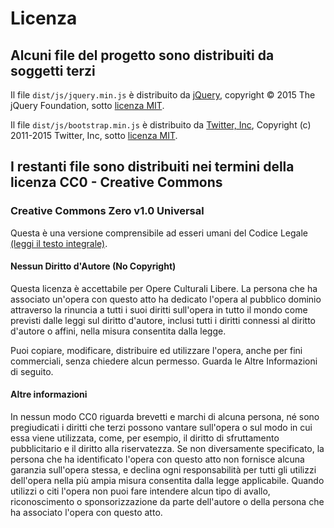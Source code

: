 # Licenza

## Alcuni file del progetto sono distribuiti da soggetti terzi

Il file `dist/js/jquery.min.js` è distribuito da [jQuery](https://jquery.com/), copyright © 2015 The jQuery Foundation, sotto [licenza MIT](https://jquery.org/license/).

Il file `dist/js/bootstrap.min.js` è distribuito da [Twitter, Inc](https://about.twitter.com/company), Copyright (c) 2011-2015 Twitter, Inc, sotto [licenza MIT](https://github.com/twbs/bootstrap/blob/master/LICENSE).

## I restanti file sono distribuiti nei termini della licenza CC0 - Creative Commons

### Creative Commons Zero v1.0 Universal

Questa è una versione comprensibile ad esseri umani del Codice Legale [(leggi il testo integrale)](https://creativecommons.org/publicdomain/zero/1.0/legalcode).

#### Nessun Diritto d'Autore (No Copyright)

Questa licenza è accettabile per Opere Culturali Libere.
La persona che ha associato un'opera con questo atto ha dedicato l'opera al pubblico dominio attraverso la rinuncia
a tutti i suoi diritti sull'opera in tutto il mondo come previsti dalle leggi sul diritto d'autore, inclusi tutti i diritti connessi al diritto d'autore o affini,
nella misura consentita dalla legge.

Puoi copiare, modificare, distribuire ed utilizzare l'opera, anche per fini commerciali, senza chiedere alcun permesso. Guarda le Altre Informazioni di seguito.

#### Altre informazioni

In nessun modo CC0 riguarda brevetti e marchi di alcuna persona, né sono pregiudicati i diritti che terzi possono vantare sull'opera o sul modo in cui essa viene utilizzata,
come, per esempio, il diritto di sfruttamento pubblicitario e il diritto alla riservatezza.
Se non diversamente specificato, la persona che ha identificato l'opera con questo atto non fornisce alcuna garanzia sull'opera stessa,
e declina ogni responsabilità per tutti gli utilizzi dell'opera nella più ampia misura consentita dalla legge applicabile.
Quando utilizzi o citi l'opera non puoi fare intendere alcun tipo di avallo, riconoscimento o sponsorizzazione da parte dell'autore
o della persona che ha associato l'opera con questo atto.
